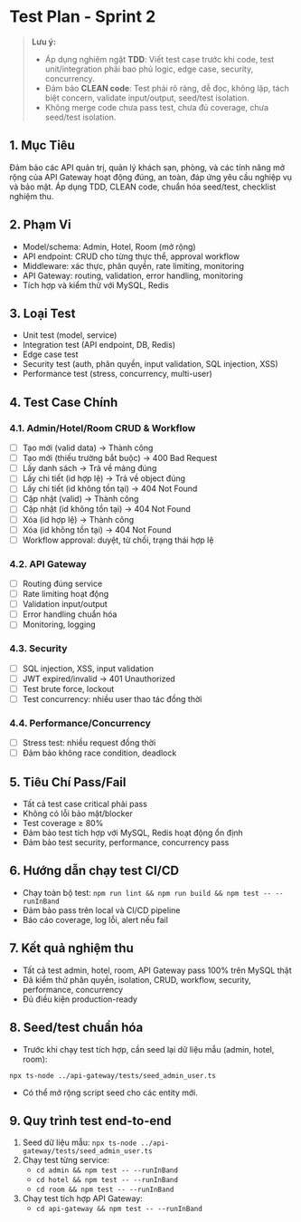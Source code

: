 # Test Plan - Sprint 2

> **Lưu ý:**
> - Áp dụng nghiêm ngặt **TDD**: Viết test case trước khi code, test unit/integration phải bao phủ logic, edge case, security, concurrency.
> - Đảm bảo **CLEAN code**: Test phải rõ ràng, dễ đọc, không lặp, tách biệt concern, validate input/output, seed/test isolation.
> - Không merge code chưa pass test, chưa đủ coverage, chưa seed/test isolation.

## 1. Mục Tiêu
Đảm bảo các API quản trị, quản lý khách sạn, phòng, và các tính năng mở rộng của API Gateway hoạt động đúng, an toàn, đáp ứng yêu cầu nghiệp vụ và bảo mật. Áp dụng TDD, CLEAN code, chuẩn hóa seed/test, checklist nghiệm thu.

## 2. Phạm Vi
- Model/schema: Admin, Hotel, Room (mở rộng)
- API endpoint: CRUD cho từng thực thể, approval workflow
- Middleware: xác thực, phân quyền, rate limiting, monitoring
- API Gateway: routing, validation, error handling, monitoring
- Tích hợp và kiểm thử với MySQL, Redis

## 3. Loại Test
- Unit test (model, service)
- Integration test (API endpoint, DB, Redis)
- Edge case test
- Security test (auth, phân quyền, input validation, SQL injection, XSS)
- Performance test (stress, concurrency, multi-user)

## 4. Test Case Chính
### 4.1. Admin/Hotel/Room CRUD & Workflow
- [ ] Tạo mới (valid data) → Thành công
- [ ] Tạo mới (thiếu trường bắt buộc) → 400 Bad Request
- [ ] Lấy danh sách → Trả về mảng đúng
- [ ] Lấy chi tiết (id hợp lệ) → Trả về object đúng
- [ ] Lấy chi tiết (id không tồn tại) → 404 Not Found
- [ ] Cập nhật (valid) → Thành công
- [ ] Cập nhật (id không tồn tại) → 404 Not Found
- [ ] Xóa (id hợp lệ) → Thành công
- [ ] Xóa (id không tồn tại) → 404 Not Found
- [ ] Workflow approval: duyệt, từ chối, trạng thái hợp lệ

### 4.2. API Gateway
- [ ] Routing đúng service
- [ ] Rate limiting hoạt động
- [ ] Validation input/output
- [ ] Error handling chuẩn hóa
- [ ] Monitoring, logging

### 4.3. Security
- [ ] SQL injection, XSS, input validation
- [ ] JWT expired/invalid → 401 Unauthorized
- [ ] Test brute force, lockout
- [ ] Test concurrency: nhiều user thao tác đồng thời

### 4.4. Performance/Concurrency
- [ ] Stress test: nhiều request đồng thời
- [ ] Đảm bảo không race condition, deadlock

## 5. Tiêu Chí Pass/Fail
- Tất cả test case critical phải pass
- Không có lỗi bảo mật/blocker
- Test coverage ≥ 80%
- Đảm bảo test tích hợp với MySQL, Redis hoạt động ổn định
- Đảm bảo test security, performance, concurrency pass

## 6. Hướng dẫn chạy test CI/CD
- Chạy toàn bộ test: `npm run lint && npm run build && npm test -- --runInBand`
- Đảm bảo pass trên local và CI/CD pipeline
- Báo cáo coverage, log lỗi, alert nếu fail

## 7. Kết quả nghiệm thu
- Tất cả test admin, hotel, room, API Gateway pass 100% trên MySQL thật
- Đã kiểm thử phân quyền, isolation, CRUD, workflow, security, performance, concurrency
- Đủ điều kiện production-ready

## 8. Seed/test chuẩn hóa
- Trước khi chạy test tích hợp, cần seed lại dữ liệu mẫu (admin, hotel, room):
```
npx ts-node ../api-gateway/tests/seed_admin_user.ts
```
- Có thể mở rộng script seed cho các entity mới.

## 9. Quy trình test end-to-end
1. Seed dữ liệu mẫu: `npx ts-node ../api-gateway/tests/seed_admin_user.ts`
2. Chạy test từng service:
   - `cd admin && npm test -- --runInBand`
   - `cd hotel && npm test -- --runInBand`
   - `cd room && npm test -- --runInBand`
3. Chạy test tích hợp API Gateway:
   - `cd api-gateway && npm test -- --runInBand` 